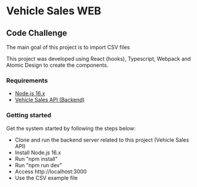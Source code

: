 # Vehicle Sales WEB
## Code Challenge

The main goal of this project is to import CSV files

This project was developed using React (hooks), Typescript, Webpack and Atomic Design to create the components.

### Requirements

- [Node.js 16.x](https://nodejs.org/en/download/)
- [Vehicle Sales API (Backend)](https://github.com/leandrobarbieri21/vehicle-sales-api)

### Getting started

Get the system started by following the steps below:

- Clone and run the backend server related to this project (Vehicle Sales API)
- Install Node.js 16.x
- Run "npm install"
- Run "npm run dev"
- Access http://localhost:3000
- Use the CSV example file
